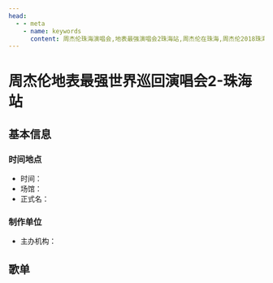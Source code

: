 ```yaml
---
head:
  - - meta
    - name: keywords
      content: 周杰伦珠海演唱会,地表最强演唱会2珠海站,周杰伦在珠海,周杰伦2018珠海演唱会
---
```


# 周杰伦地表最强世界巡回演唱会2-珠海站

## 基本信息

### 时间地点
- 时间：
- 场馆：
- 正式名：

### 制作单位
- 主办机构：

## 歌单